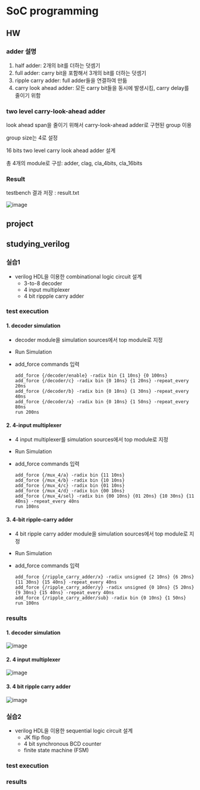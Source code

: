 # SoC programming

## HW

### adder 설명

1. half adder: 2개의 bit를 더하는 덧셈기
2. full adder: carry bit을 포함해서 3개의 bit를 더하는 덧셈기
3. ripple carry adder: full adder들을 연결하여 만듦
4. carry look ahead adder: 모든 carry bit들을 동시에 발생시킴, carry delay를 줄이기 위함

### two level carry-look-ahead adder

look ahead span을 줄이기 위해서 carry-look-ahead adder로 구현된 group 이용

group size는 4로 설정

16 bits two level carry look ahead adder 설계

총 4개의 module로 구성: adder, clag, cla_4bits, cla_16bits

### Result

testbench 결과 저장 : result.txt

![image](https://user-images.githubusercontent.com/45198475/98804939-37fe4780-245a-11eb-8a05-ab203929ce2d.png)


## project

## studying_verilog

### 실습1

- verilog HDL을 이용한 combinational logic circuit 설계
  - 3-to-8 decoder
  - 4 input multiplexer
  - 4 bit rippple carry adder

### test execution

#### 1. decoder simulation

- decoder module을 simulation sources에서 top module로 지정

- Run Simulation

- add_force commands 입력
  ```
  add_force {/decoder/enable} -radix bin {1 10ns} {0 100ns}
  add_force {/decoder/c} -radix bin {0 10ns} {1 20ns} -repeat_every 20ns
  add_force {/decoder/b} -radix bin {0 10ns} {1 30ns} -repeat_every 40ns
  add_force {/decoder/a} -radix bin {0 10ns} {1 50ns} -repeat_every 80ns
  run 200ns
  ```
  
#### 2. 4-input multiplexer

- 4 input multiplexer를 simulation sources에서 top module로 지정

- Run Simulation

- add_force commands 입력
  ```
  add_force {/mux_4/a} -radix bin {11 10ns}
  add_force {/mux_4/b} -radix bin {10 10ns}
  add_force {/mux_4/c} -radix bin {01 10ns}
  add_force {/mux_4/d} -radix bin {00 10ns}
  add_force {/mux_4/sel} -radix bin {00 10ns} {01 20ns} {10 30ns} {11 40ns} -repeat_every 40ns
  run 100ns
  ```

#### 3. 4-bit ripple-carry adder

- 4 bit ripple carry adder module을 simulation sources에서 top module로 지정

- Run Simulation

- add_force commands 입력
  ```
  add_force {/ripple_carry_adder/x} -radix unsigned {2 10ns} {6 20ns} {11 30ns} {15 40ns} -repeat_every 40ns
  add_force {/ripple_carry_adder/y} -radix unsigned {0 10ns} {5 20ns} {9 30ns} {15 40ns} -repeat_every 40ns
  add_force {/ripple_carry_adder/sub} -radix bin {0 10ns} {1 50ns}
  run 100ns
  ```

### results

#### 1. decoder simulation

![image](https://user-images.githubusercontent.com/45198475/98807309-ca541a80-245d-11eb-88ac-f8b67417f186.png)

#### 2. 4 input multiplexer

![image](https://user-images.githubusercontent.com/45198475/98807914-b3fa8e80-245e-11eb-8557-927081279b99.png)

#### 3. 4 bit ripple carry adder

![image](https://user-images.githubusercontent.com/45198475/98808534-9da10280-245f-11eb-9813-2c311242250d.png)




### 실습2

- verilog HDL을 이용한 sequential logic circuit 설계
  - JK flip flop
  - 4 bit synchronous BCD counter
  - finite state machine (FSM)
  
  
### test execution

### results
